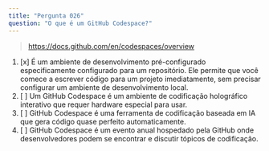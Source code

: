 ```yaml
---
title: "Pergunta 026"
question: "O que é um GitHub Codespace?"
---
```



> https://docs.github.com/en/codespaces/overview
1. [x] É um ambiente de desenvolvimento pré-configurado especificamente configurado para um repositório. Ele permite que você comece a escrever código para um projeto imediatamente, sem precisar configurar um ambiente de desenvolvimento local.
1. [ ] Um GitHub Codespace é um ambiente de codificação holográfico interativo que requer hardware especial para usar.
1. [ ] GitHub Codespace é uma ferramenta de codificação baseada em IA que gera código quase perfeito automaticamente.
1. [ ] GitHub Codespace é um evento anual hospedado pela GitHub onde desenvolvedores podem se encontrar e discutir tópicos de codificação.

